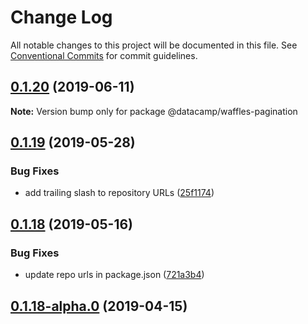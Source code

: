 # Change Log

All notable changes to this project will be documented in this file.
See [Conventional Commits](https://conventionalcommits.org) for commit guidelines.

## [0.1.20](https://github.com/datacamp/design-system/compare/@datacamp/waffles-pagination@0.1.19...@datacamp/waffles-pagination@0.1.20) (2019-06-11)

**Note:** Version bump only for package @datacamp/waffles-pagination





## [0.1.19](https://github.com/datacamp-engineering/design-system/tree/master/packages/stylesheets/pagination/compare/@datacamp/waffles-pagination@0.1.18...@datacamp/waffles-pagination@0.1.19) (2019-05-28)


### Bug Fixes

* add trailing slash to repository URLs ([25f1174](https://github.com/datacamp-engineering/design-system/tree/master/packages/stylesheets/pagination/commit/25f1174))





## [0.1.18](https://github.com/datacamp-engineering/design-system/tree/master/packages/stylesheets/pagination/compare/@datacamp/waffles-pagination@0.1.18-alpha.0...@datacamp/waffles-pagination@0.1.18) (2019-05-16)


### Bug Fixes

* update repo urls in package.json ([721a3b4](https://github.com/datacamp-engineering/design-system/tree/master/packages/stylesheets/pagination/commit/721a3b4))





## [0.1.18-alpha.0](https://github.com/datacamp/design-system/compare/@datacamp/waffles-pagination@0.1.18-alpha.0...@datacamp/waffles-pagination@0.1.18-alpha.0) (2019-04-15)
